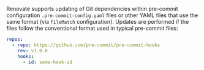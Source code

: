 Renovate supports updating of Git dependencies within pre-commit configuration `.pre-commit-config.yaml` files or other YAML
files that use the same format (via `fileMatch` configuration). Updates are performed if the files
follow the conventional format used in typical pre-commit files:

```yaml
repos:
  - repo: https://github.com/pre-commit/pre-commit-hooks
    rev: v1.0.0
    hooks:
      - id: some-hook-id
```
